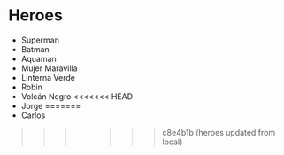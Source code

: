 # Heroes

* Superman
* Batman
* Aquaman
* Mujer Maravilla
* Linterna Verde
* Robin
* Volcán Negro
<<<<<<< HEAD
* Jorge
=======
* Carlos
>>>>>>> c8e4b1b (heroes updated from local)
